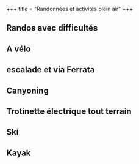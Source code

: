 +++
title = "Randonnées et activités plein air"
+++

## Randos avec difficultés

## A vélo

## escalade et via Ferrata

## Canyoning

## Trotinette électrique tout terrain

## Ski

## Kayak
